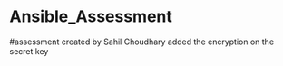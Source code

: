 # Ansible_Assessment
#assessment created by Sahil Choudhary 
added the encryption on the secret key 
